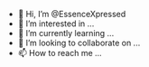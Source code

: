 - 👋 Hi, I’m @EssenceXpressed
- 👀 I’m interested in ...
- 🌱 I’m currently learning ...
- 💞️ I’m looking to collaborate on ...
- 📫 How to reach me ...

<!---
EssenceXpressed/EssenceXpressed is a ✨ special ✨ repository because its `README.md` (this file) appears on your GitHub profile.
You can click the Preview link to take a look at your changes.
--->
